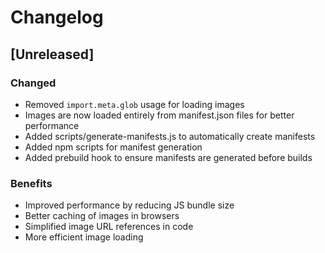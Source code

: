 # Changelog

## [Unreleased]

### Changed
- Removed `import.meta.glob` usage for loading images
- Images are now loaded entirely from manifest.json files for better performance
- Added scripts/generate-manifests.js to automatically create manifests
- Added npm scripts for manifest generation
- Added prebuild hook to ensure manifests are generated before builds

### Benefits
- Improved performance by reducing JS bundle size
- Better caching of images in browsers
- Simplified image URL references in code
- More efficient image loading 